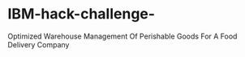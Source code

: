 # IBM-hack-challenge-
Optimized Warehouse Management Of Perishable Goods For A Food Delivery Company

